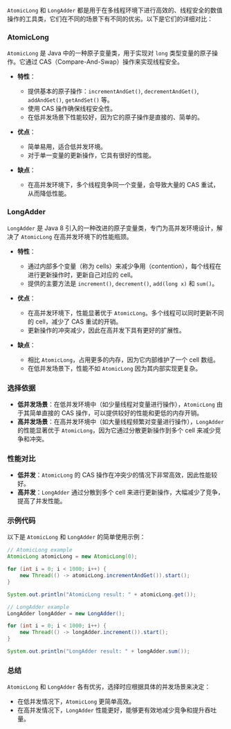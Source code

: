 `AtomicLong` 和 `LongAdder` 都是用于在多线程环境下进行高效的、线程安全的数值操作的工具类，它们在不同的场景下有不同的优劣。以下是它们的详细对比：

### AtomicLong

`AtomicLong` 是 Java 中的一种原子变量类，用于实现对 `long` 类型变量的原子操作。它通过 CAS（Compare-And-Swap）操作来实现线程安全。

- **特性**：
  - 提供基本的原子操作：`incrementAndGet()`, `decrementAndGet()`, `addAndGet()`, `getAndSet()` 等。
  - 使用 CAS 操作确保线程安全性。
  - 在低并发场景下性能较好，因为它的原子操作是直接的、简单的。

- **优点**：
  - 简单易用，适合低并发环境。
  - 对于单一变量的更新操作，它具有很好的性能。

- **缺点**：
  - 在高并发环境下，多个线程竞争同一个变量，会导致大量的 CAS 重试，从而降低性能。

### LongAdder

`LongAdder` 是 Java 8 引入的一种改进的原子变量类，专门为高并发环境设计，解决了 `AtomicLong` 在高并发环境下的性能瓶颈。

- **特性**：
  - 通过内部多个变量（称为 cells）来减少争用（contention），每个线程在进行更新操作时，更新自己对应的 cell。
  - 提供的主要方法是 `increment()`, `decrement()`, `add(long x)` 和 `sum()`。

- **优点**：
  - 在高并发环境下，性能显著优于 `AtomicLong`。多个线程可以同时更新不同的 cell，减少了 CAS 重试的开销。
  - 更新操作的冲突减少，因此在高并发下具有更好的扩展性。

- **缺点**：
  - 相比 `AtomicLong`，占用更多的内存，因为它内部维护了一个 cell 数组。
  - 在低并发场景下，性能不如 `AtomicLong` 因为其内部实现更复杂。

### 选择依据

- **低并发场景**：在低并发环境中（如少量线程对变量进行操作），`AtomicLong` 由于其简单直接的 CAS 操作，可以提供较好的性能和更低的内存开销。
- **高并发场景**：在高并发环境中（如大量线程频繁对变量进行操作），`LongAdder` 的性能显著优于 `AtomicLong`，因为它通过分散更新操作到多个 cell 来减少竞争和冲突。

### 性能对比

- **低并发**：`AtomicLong` 的 CAS 操作在冲突少的情况下非常高效，因此性能较好。
- **高并发**：`LongAdder` 通过分散到多个 cell 来进行更新操作，大幅减少了竞争，提高了并发性能。

### 示例代码

以下是 `AtomicLong` 和 `LongAdder` 的简单使用示例：

```java
// AtomicLong example
AtomicLong atomicLong = new AtomicLong(0);

for (int i = 0; i < 1000; i++) {
    new Thread(() -> atomicLong.incrementAndGet()).start();
}

System.out.println("AtomicLong result: " + atomicLong.get());

// LongAdder example
LongAdder longAdder = new LongAdder();

for (int i = 0; i < 1000; i++) {
    new Thread(() -> longAdder.increment()).start();
}

System.out.println("LongAdder result: " + longAdder.sum());
```

### 总结

`AtomicLong` 和 `LongAdder` 各有优劣，选择时应根据具体的并发场景来决定：
- 在低并发情况下，`AtomicLong` 更简单高效。
- 在高并发情况下，`LongAdder` 性能更好，能够更有效地减少竞争和提升吞吐量。